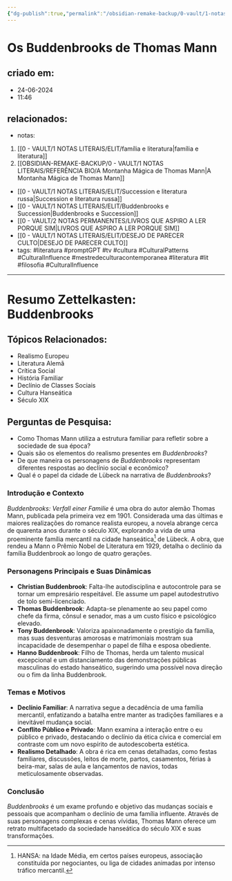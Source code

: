 ```yaml
---
{"dg-publish":true,"permalink":"/obsidian-remake-backup/0-vault/1-notas-literais/referencia-bio/os-buddenbrooks-de-thomas-mann/","tags":["literatura","promptGPT","tv","cultura","CulturalPatterns","CulturalInfluence","mestredeculturacontemporanea","lit","filosofia"],"dgHomeLink":true,"dgShowLocalGraph":true,"dgShowFileTree":true,"dgEnableSearch":true,"noteIcon":""}
---
```


# Os Buddenbrooks de Thomas Mann

## criado em: 
- 24-06-2024
- 11:46
## relacionados:
- notas:
1. [[0 - VAULT/1 NOTAS LITERAIS/ELIT/família e literatura\|família e literatura]]
2. [[OBSIDIAN-REMAKE-BACKUP/0 - VAULT/1 NOTAS LITERAIS/REFERÊNCIA BIO/A Montanha Mágica de Thomas Mann\|A Montanha Mágica de Thomas Mann]]
- [[0 - VAULT/1 NOTAS LITERAIS/ELIT/Succession e literatura russa\|Succession e literatura russa]]
- [[0 - VAULT/1 NOTAS LITERAIS/ELIT/Buddenbrooks e Succession\|Buddenbrooks e Succession]]
- [[0 - VAULT/2 NOTAS PERMANENTES/LIVROS QUE ASPIRO A LER PORQUE SIM\|LIVROS QUE ASPIRO A LER PORQUE SIM]]
- [[0 - VAULT/1 NOTAS LITERAIS/ELIT/DESEJO DE PARECER CULTO\|DESEJO DE PARECER CULTO]]
- tags: #literatura #promptGPT #tv #cultura #CulturalPatterns #CulturalInfluence #mestredeculturacontemporanea  #literatura #lit #filosofia #CulturalInfluence 
---

# Resumo Zettelkasten: Buddenbrooks

## Tópicos Relacionados:

- Realismo Europeu
- Literatura Alemã
- Crítica Social
- História Familiar
- Declínio de Classes Sociais
- Cultura Hanseática
- Século XIX

## Perguntas de Pesquisa:

- Como Thomas Mann utiliza a estrutura familiar para refletir sobre a sociedade de sua época?
- Quais são os elementos do realismo presentes em *Buddenbrooks*?
- De que maneira os personagens de *Buddenbrooks* representam diferentes respostas ao declínio social e econômico?
- Qual é o papel da cidade de Lübeck na narrativa de *Buddenbrooks*?

### **Introdução e Contexto**

*Buddenbrooks: Verfall einer Familie* é uma obra do autor alemão Thomas Mann, publicada pela primeira vez em 1901. Considerada uma das últimas e maiores realizações do romance realista europeu, a novela abrange cerca de quarenta anos durante o século XIX, explorando a vida de uma proeminente família mercantil na cidade hanseática[^1] de Lübeck. A obra, que rendeu a Mann o Prêmio Nobel de Literatura em 1929, detalha o declínio da família Buddenbrook ao longo de quatro gerações.

### **Personagens Principais e Suas Dinâmicas**

- **Christian Buddenbrook**: Falta-lhe autodisciplina e autocontrole para se tornar um empresário respeitável. Ele assume um papel autodestrutivo de tolo semi-licenciado.
- **Thomas Buddenbrook**: Adapta-se plenamente ao seu papel como chefe da firma, cônsul e senador, mas a um custo físico e psicológico elevado.
- **Tony Buddenbrook**: Valoriza apaixonadamente o prestígio da família, mas suas desventuras amorosas e matrimoniais mostram sua incapacidade de desempenhar o papel de filha e esposa obediente.
- **Hanno Buddenbrook**: Filho de Thomas, herda um talento musical excepcional e um distanciamento das demonstrações públicas masculinas do estado hanseático, sugerindo uma possível nova direção ou o fim da linha Buddenbrook.

### **Temas e Motivos**

- **Declínio Familiar**: A narrativa segue a decadência de uma família mercantil, enfatizando a batalha entre manter as tradições familiares e a inevitável mudança social.
- **Conflito Público e Privado**: Mann examina a interação entre o eu público e privado, destacando o declínio da ética cívica e comercial em contraste com um novo espírito de autodescoberta estética.
- **Realismo Detalhado**: A obra é rica em cenas detalhadas, como festas familiares, discussões, leitos de morte, partos, casamentos, férias à beira-mar, salas de aula e lançamentos de navios, todas meticulosamente observadas.

### **Conclusão**

*Buddenbrooks* é um exame profundo e objetivo das mudanças sociais e pessoais que acompanham o declínio de uma família influente. Através de suas personagens complexas e cenas vívidas, Thomas Mann oferece um retrato multifacetado da sociedade hanseática do século XIX e suas transformações.

[^1]: HANSA: na Idade Média, em certos países europeus, associação constituída por negociantes, ou liga de cidades animadas por intenso tráfico mercantil.